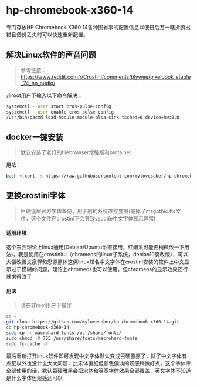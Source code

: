# hp-chromebook-x360-14
专门存放HP Chromebook X360 14各种图省事的配置信息以便日后万一瞎折腾出错且备份丢失时可以快速重新配置。

## 解决Linux软件的声音问题
>参考链接：https://www.reddit.com/r/Crostini/comments/blywee/pixelbook_stable_74_no_audio/

非root用户下输入以下命令解决：
```bash
systemctl --user start cros-pulse-config
systemctl --user enable cros-pulse-config
/usr/bin/pacmd load-module module-alsa-sink tsched=0 device=hw:0,0
```

## docker一键安装
>默认安装了老灯的filebrowser增强版和protainer

用法：
```bash
bash <(curl -s https://raw.githubusercontent.com/mylovesaber/hp-chromebook-x360-14/master/crostini-docker.sh)
```

## 更换crostini字体
>巨硬瘟屎官方字体备份，用于别的系统直接套用(删掉了msgothic.ttc文件，这个文件在crostini下会导致vscode中文字体显示异常)

#### 适用环境

这个东西理论上linux通用(Debian/Ubuntu系直接用，红帽系可能要稍微改一下用法)，我是使用在crostini中（chromeos的linux子系统，debian10魔改版），可以大幅改善文泉驿和思源黑体这俩linux知名中文字体在crostini安装的软件上中文显示过于模糊的问题，理论上chromeos也可以使用，但chromeos的显示效果还行就懒得改了

#### 用法
>请在非root用户下操作

```bash
cd ~
git clone https://github.com/mylovesaber/hp-chromebook-x360-14.git
cd hp-chromebook-x360-14
sudo cp -r macrohard-fonts /usr/share/fonts/
sudo chmod -R 755 /usr/share/fonts/macrohard-fonts
sudo fc-cache -f
```
最后重新打开linux软件即可发现中文字体默认变成巨硬雅黑了，除了中文字体有点肥以外也没什么太大问题，比宋体偏细但颜色偏淡的观感稍微好点，这个字体库全部使用的话，默认巨硬雅黑会把宋体和等宽字体效果全部覆盖，英文字体不知道是什么字体但观感还可以
